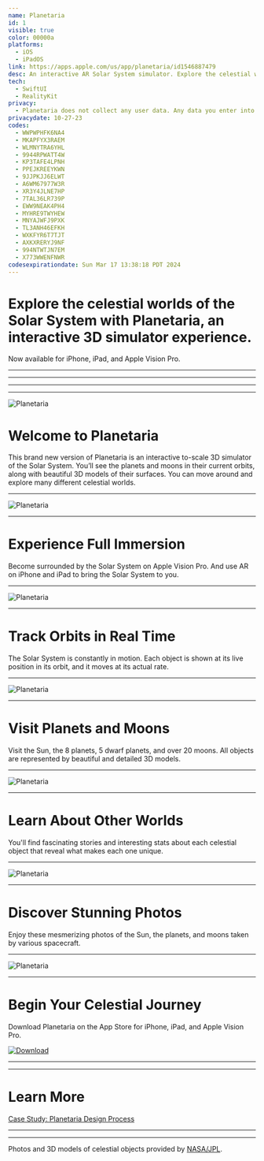 ```yaml
---
name: Planetaria
id: 1
visible: true
color: 00000a
platforms:
  - iOS
  - iPadOS
link: https://apps.apple.com/us/app/planetaria/id1546887479
desc: An interactive AR Solar System simulator. Explore the celestial worlds of the Solar System.
tech: 
  - SwiftUI
  - RealityKit
privacy:
  - Planetaria does not collect any user data. Any data you enter into the application is stored locally on your device. We do not transfer your data to any other location, nor do we include any advertising or analytics software affiliated with third parties.
privacydate: 10-27-23
codes:
  - WWPWPHFK6NA4
  - MKAPFYX3RAEM
  - WLMNYTRA6YHL
  - 9944RPWATT4W
  - KP3TAFE4LPNH
  - PPEJKREEYKWN
  - 9JJPKJJ6ELWT
  - A6WM67977W3R
  - XR3Y4JLNE7HP
  - 7TAL36LR739P
  - EWW9NEAK4PH4
  - MYHRE9TWYHEW
  - MNYAJWFJ9PXK
  - TL3ANH46EFKH
  - WXKFYR6T7TJT
  - AXKXRERYJ9NF
  - 994NTWTJN7EM
  - X773WWENFNWR
codesexpirationdate: Sun Mar 17 13:38:18 PDT 2024
---
```

# Explore the celestial worlds of the Solar System with Planetaria, an interactive 3D simulator experience.
Now available for iPhone, iPad, and Apple Vision Pro. 

---
---
---
---
![Planetaria](images/planetaria/splash.png)
# Welcome to Planetaria
This brand new version of Planetaria is an interactive to-scale 3D simulator of the Solar System. You’ll see the planets and moons in their current orbits, along with beautiful 3D models of their surfaces. You can move around and explore many different celestial worlds. 

---
![Planetaria](images/planetaria/preview1.png)

---
# Experience Full Immersion
Become surrounded by the Solar System on Apple Vision Pro. And use AR on iPhone and iPad to bring the Solar System to you.

---
![Planetaria](images/planetaria/preview2.png)

---
# Track Orbits in Real Time
The Solar System is constantly in motion. Each object is shown at its live position in its orbit, and it moves at its actual rate.

---
![Planetaria](images/planetaria/preview3.png)

---
# Visit Planets and Moons
Visit the Sun, the 8 planets, 5 dwarf planets, and over 20 moons. All objects are represented by beautiful and detailed 3D models.

---
![Planetaria](images/planetaria/preview4.png)

---
# Learn About Other Worlds
You'll find fascinating stories and interesting stats about each celestial object that reveal what makes each one unique.

---
![Planetaria](images/planetaria/preview5.png)

---
# Discover Stunning Photos
Enjoy these mesmerizing photos of the Sun, the planets, and moons taken by various spacecraft.

---
![Planetaria](images/planetaria/preview6.png)

---
# Begin Your Celestial Journey
Download Planetaria on the App Store for iPhone, iPad, and Apple Vision Pro.

[![Download](download.svg)](https://apps.apple.com/us/app/planetaria/id1546887479)

---
---
# Learn More
[Case Study: Planetaria Design Process](../planetaria/design)

---
---
Photos and 3D models of celestial objects provided by [NASA/JPL](https://images.nasa.gov/).
